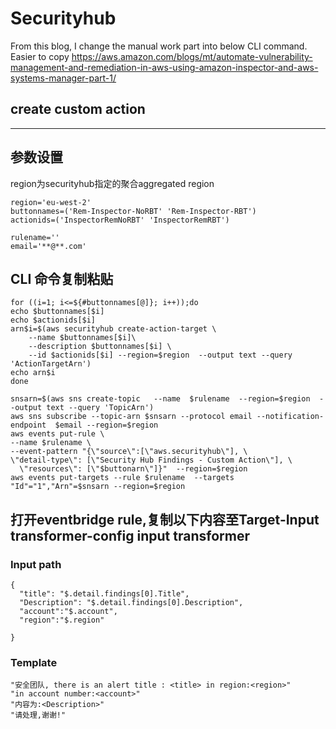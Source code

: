 # Securityhub
From this blog, I change the manual work part into below CLI command. Easier to copy
https://aws.amazon.com/blogs/mt/automate-vulnerability-management-and-remediation-in-aws-using-amazon-inspector-and-aws-systems-manager-part-1/

## create custom action
-----------------------------------------------------------------------
## 参数设置
region为securityhub指定的聚合aggregated region
```
region='eu-west-2'
buttonnames=('Rem-Inspector-NoRBT' 'Rem-Inspector-RBT')
actionids=('InspectorRemNoRBT' 'InspectorRemRBT')

```

```
rulename=''
email='**@**.com'

```
## CLI 命令复制粘贴
```
for ((i=1; i<=${#buttonnames[@]}; i++));do
echo $buttonnames[$i]
echo $actionids[$i]
arn$i=$(aws securityhub create-action-target \
    --name $buttonnames[$i]\
    --description $buttonnames[$i] \
    --id $actionids[$i] --region=$region  --output text --query 'ActionTargetArn')
echo arn$i
done
```

```
snsarn=$(aws sns create-topic   --name  $rulename  --region=$region  --output text --query 'TopicArn')
aws sns subscribe --topic-arn $snsarn --protocol email --notification-endpoint  $email --region=$region
aws events put-rule \
--name $rulename \
--event-pattern "{\"source\":[\"aws.securityhub\"], \
\"detail-type\": [\"Security Hub Findings - Custom Action\"], \
  \"resources\": [\"$buttonarn\"]}"  --region=$region
aws events put-targets --rule $rulename  --targets "Id"="1","Arn"=$snsarn --region=$region
```


## 打开eventbridge rule,复制以下内容至Target-Input transformer-config input transformer
### Input path
```
{
  "title": "$.detail.findings[0].Title",
  "Description": "$.detail.findings[0].Description",
  "account":"$.account",
  "region":"$.region"
  
}
```
### Template

```
"安全团队, there is an alert title : <title> in region:<region>"
"in account number:<account>"
"内容为:<Description>"
"请处理,谢谢!"
```

